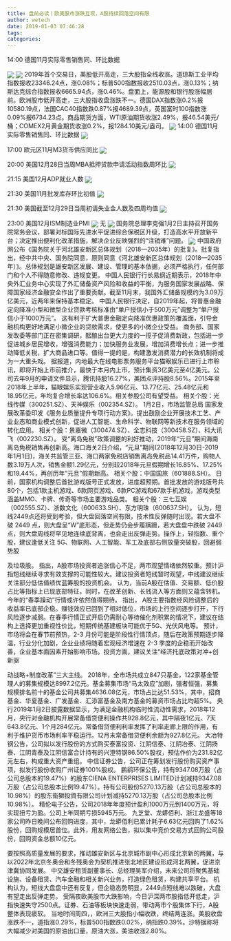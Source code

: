 ```yaml
---
title: 盘前必读丨欧美股市涨跌互现，A股持续回落空间有限
author: wetech
date: 2019-01-03 07:46:28
tags: 
categories: 
---
```

14:00 德国11月实际零售销售同、环比数据
<!-- more -->
<img align="center" border="0" src="https://imgcdn.yicai.com/uppics/images/2018/11/5795dce2c13c12cd19ef68151420a6d2.jpg" />
<img align="center" border="0" src="https://imgcdn.yicai.com/uppics/images/2019/01/8a584fa76c9510fa8e119d442f650089.jpg" />
2019年首个交易日，美股低开高走，三大股指全线收涨。道琼斯工业平均指数报收23346.24点，涨0.08%；标普500指数报收2510.03点，涨0.13%；纳斯达克综合指数报收6665.94点，涨0.46%。盘面上，能源股和银行股涨幅居前。欧洲股市低开高走，三大股指收盘涨跌不一。德国DAX指数涨0.2%报10580.19点，法国CAC40指数跌0.87%报4689.39点，英国富时100指数涨0.09%报6734.23点。商品期货方面，WTI原油期货收涨2.49%，报46.54美元/桶；COMEX2月黄金期货收涨0.2%，报1284.10美元/盎司。
<img align="center" border="0" src="https://imgcdn.yicai.com/uppics/images/2018/11/1115fd943822077aad8679290e0a4854.jpg" />
14:00 德国11月实际零售销售同、环比数据
<img align="center" border="0" src="https://imgcdn.yicai.com/uppics/images/2019/01/0b75110e89bc47fa797efb2be5b1e11d.jpg" />
17:00 欧元区11月M3货币供应同比
<img align="center" border="0" src="https://imgcdn.yicai.com/uppics/images/2019/01/334f11c9a2cf3844d46dd8995a3b3e73.jpg" />
20:00 美国12月28日当周MBA抵押贷款申请活动指数周环比
<img align="center" border="0" src="https://imgcdn.yicai.com/uppics/images/2019/01/043e825c865ea5e0ea151cf5a46da133.jpg" />
21:15 美国12月ADP就业人数
<img align="center" border="0" src="https://imgcdn.yicai.com/uppics/images/2019/01/b1fa9bd7d966424e8ac6118f75c95477.jpg" />
21:30 美国11月批发库存环比初值
<img align="center" border="0" src="https://imgcdn.yicai.com/uppics/images/2018/11/9d8e2d90a2b37391ca779f15a10018b0.jpg" />
21:30 美国截至12月29日当周初请失业金人数及四周均值
<img align="center" border="0" src="https://imgcdn.yicai.com/uppics/images/2018/11/3fe87f78bb215979ccf7a8b1a382813c.jpg" />
23:00 美国12月ISM制造业PMI
<img align="center" border="0" src="https://imgcdn.yicai.com/uppics/images/2018/11/10271f820278a7057d79730f65d39711.jpg" />
无
<img align="center" border="0" src="https://imgcdn.yicai.com/uppics/images/2019/01/06ebb0c1f97884024ce9d6bd3391a6f6.jpg" />
国务院总理李克强1月2日主持召开国务院常务会议，部署对标国际先进水平促进综合保税区升级，打造高水平开放新平台；决定推出便利化改革措施，解决企业反映强烈的“注销难”问题。
<img align="center" border="0" src="https://imgcdn.yicai.com/uppics/images/2018/11/781b132626e7c57022d1491e8f3a175c.jpg" />
中国政府网公布《国务院关于河北雄安新区总体规划（2018—2035年）的批复》。批复指出，经中共中央、国务院同意，原则同意《河北雄安新区总体规划（2018—2035年）》。总体规划是雄安新区发展、建设、管理的基本依据，必须严格执行，任何部门和个人不得随意修改、违规变更。
中国人民银行行长易纲近期表示，2018年中央外汇业务中心实现了外汇储备资产风险和收益的平衡，为服务国家发展战略、保障国家经济金融安全作出了重要贡献。截至11月末，我国外汇储备规模约为3.09万亿美元，近两年来保持基本稳定。
中国人民银行决定，自2019年起，将普惠金融定向降准小型和微型企业贷款考核标准由“单户授信小于500万元”调整为“单户授信小于1000万元”。 这有利于扩大普惠金融定向降准优惠政策的覆盖面，引导金融机构更好地满足小微企业的贷款需求，使更多的小微企业受益。
商务部、国家发改委等部门正在密集调研，酝酿出台更大力度的一揽子促消费新政，包括进一步促进城乡居民增收，增强消费能力；加快服务业发展，增加消费增长点；进一步推动降低关税，扩大商品进口等。值得一提的是，构建激发消费潜力的长效机制将成为一大重头戏。
据报道，内地最大在线电影票务服务平台猫眼娱乐已进行上市聆讯，即将开始上市前推介，最快于本月内上市，预计集资3亿美元至4亿美元。公司去年9月的申请文件显示，腾讯持股16.27%，美团点评持股8.56%。2015年至2018年上半年，猫眼娱乐实现营业收入5.96亿元、13.77亿元、25.48亿元和18.95亿元，年均复合增长率达106.6%。相关参股公司有望受益。
相关个股：光线传媒（300251.SZ）、天神娱乐（002354.SZ）。
1月2日，市场监管总局 国家发展改革委印发《服务业质量提升专项行动方案》。提出鼓励企业开展技术工艺、产业业态和商业模式创新，促进人工智能、生命科学、物联网等新技术在服务领域的转化应用。
相关个股：景嘉微（300474.SZ）、全志科技（300458.SZ）、科大讯飞（002230.SZ）。
受“离岛免税”政策调整的利好推动，2019年“元旦”期间海南离岛免税销售再创新高。海口海关2日介绍，“元旦”期间(2018年12月30日-2019年1月1日)，海关共监管三亚、海口两家免税店销售离岛免税品14.41万件，购物人数3.19万人次，销售金额1.29亿元，分别较2018年元旦假期增长16.85%、17.25%和19.44%，再创历年“元旦”假期新高。
相关个股：中国国旅（601888.SH）。
日前，国家机构调整后首批游戏版号正式发放，进度超预期。首批发放的游戏版号共80个，包括1款主机游戏、6款网页游戏、6款PC游戏和67款手机游戏，游戏类型涵盖MMO、卡牌、传奇等市场主要游戏品类。
相关个股：三七互娱（002555.SZ）、浙数文化（600633.SH）、东方明珠（600637.SH）。
认为，短线2449点还将受到考验，但大盘回落空间有限，技术性反弹随时出现。若大盘不破 2449 点，则大盘呈“W”底形态，但走势仍会步履蹒跚，若大盘盘中跌破 2449 点，则大盘周线将罕见地连续底背离，也会走出反弹走势。操作上，轻指数、重个股，建议逢低关注 5G、物联网、人工智能、军工及底部右侧放量突破股，回避弱势股
及垃圾股。
指出，A股市场投资者追涨信心不足，两市观望情绪依然较重。预计沪指短线继续寻求有效支撑的可能性较大。建议投资者短线暂时观望，中线建议继续关注部分低估值绩优蓝筹股的投资机会。
认为，当前A股在估值、交易额、低价股占比等指标上已现底部特征，同时，在改革创新、长钱流入等方面则又蕴含转机。今年的“春季躁动”行情或许依然值得期待。
指出， A股主要指数经风险调整后的收益率已底部企稳。赚钱效应已回到了相对低位，市场的上行空间逐步打开，下行风险逐步减弱。在春季行情正式开启仍需耐心等待催化剂积累的情况下，建议在结构上选择更加重视性价比，短期传统基建板块可能优于5G、光伏风电等。
预计，市场将会在春节前预热，2-3 月份可能是阶段性行情顶点，随后在政策预期逐步降温，行业分化加剧，企业业绩将随着宏观经济增速在 2-3 季度的企稳而开始改善，企业基本面因素开始影响市场。投资方面，建议关注“经济托底政策对冲+创新驱
动战略+制度改革”三大主线。
2018年，全市场共成立847只基金，122家基金管理人的募集规模达8997.2亿元。基金募集市场“马太效应”加剧，强者恒强，募集规模排名前十的基金公司共募集4636.08亿元，市场占比达51.53%，其中，招商基金、华夏基金、广发基金、汇添富基金及南方基金的募资市场占比均超5%。
央行2019年1月2日披露数据显示，为满足金融机构临时性流动性需求，2018年12月，央行对金融机构开展常备借贷便利操作共928.8亿元，其中隔夜1亿元、7天643.8亿元、1个月284亿元。常备借贷便利利率发挥了利率走廊上限的作用，有利于维护货币市场利率平稳运行。12月末常备借贷便利余额为927.8亿元。
大冶特钢公告，公司拟以发行股份的方式购买泰富投资、江阴信泰、江阴冶泰、江阴扬泰、江阴青泰及江阴信富合计持有的兴澄特钢86.50%股权，预估作价为231.82亿元左右，构成重大资产重组。
中信证券公告，公司正在筹划发行股份购买资产事项，拟发行股份收购广州证券100%股权。
鹏鹞环保公告，持有9347.08万股（占公司总股本的19.47%）的股东CIENA ENTERPRISES LIMITED计划减持9347.08万股（占公司总股本比例19.47%）。持有公司股份5270.13万股（占公司总股本的10.98%）的股东衞獅投資有限公司计划减持5270.13万股（占公司总股本比例 10.98%）。
精伦电子公告，公司2018年年度预计盈利1000万元到1400万元，将实现扭亏为盈。公司上年同期亏损5945万元。
九芝堂、龙蟒佰利、浙江龙盛等18家公司昨日晚间公布回购进度，其中，龙蟒佰利已累计耗子6.63亿元回购了1.62%股份，回购规模居首位。此外，用友网络公告，拟以集中竞价交易方式回购公司股份，回购资金总额10亿元。
 
 
要按照高质量发展的要求，推动雄安新区与北京城市副中心形成北京新的两翼，与以2022年北京冬奥会和冬残奥会为契机推进张北地区建设形成河北两翼，促进京津冀协同发展。
中交雄安租赁副董事长、总经理吴军介绍，未来公司将聚焦基础设施、设备租赁、汽车金融和相关新兴业务，打造绿色租赁，构建共享平台。
机构认为，短线大盘盘中还有反复，但企稳态势明显，2449点短线难以跌破，大盘有望走出反弹走势。
受隔夜欧美股市大跌影响，今日沪深两市股指低开低走，沪指快速失守2500点。证券、石油等板块快速走弱，带动两市个股集体下行，A股整体表现疲软。
当地时间周四，，欧洲三大股指小幅收跌，终结两连涨。美股收盘涨跌不一，道指涨0.29%，标普500指数跌0.02%，纳指跌0.39%。沙特据称将大幅减少对美国的原油出口量，原油大涨，美油收涨2.80%。
